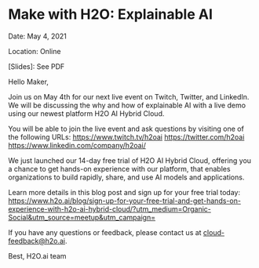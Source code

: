 # Make with H2O: Explainable AI

Date: May 4, 2021

Location: Online

[Video Link]: https://www.linkedin.com/video/live/urn:li:ugcPost:6795270973898731520/

[Slides]: See PDF

Hello Maker,

Join us on May 4th for our next live event on Twitch, Twitter, and LinkedIn. We will be discussing the why and how of explainable AI with a live demo using our newest platform H2O AI Hybrid Cloud.

You will be able to join the live event and ask questions by visiting one of the following URLs:
https://www.twitch.tv/h2oai
https://twitter.com/h2oai
https://www.linkedin.com/company/h2oai/

We just launched our 14-day free trial of H2O AI Hybrid Cloud, offering you a chance to get hands-on experience with our platform, that enables organizations to build rapidly, share, and use AI models and applications.

Learn more details in this blog post and sign up for your free trial today: https://www.h2o.ai/blog/sign-up-for-your-free-trial-and-get-hands-on-experience-with-h2o-ai-hybrid-cloud/?utm_medium=Organic-Social&utm_source=meetup&utm_campaign=

If you have any questions or feedback, please contact us at cloud-feedback@h2o.ai.

Best,
H2O.ai team